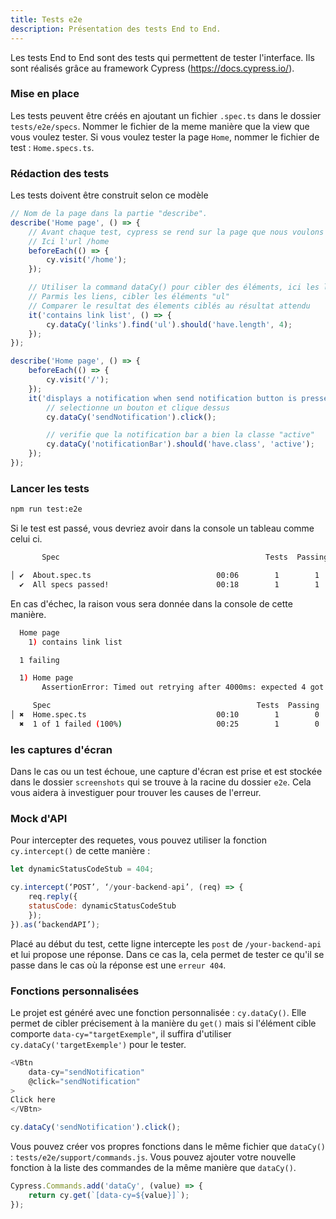```yaml
---
title: Tests e2e
description: Présentation des tests End to End.
---
```


Les tests End to End sont des tests qui permettent de tester l'interface.
Ils sont réalisés grâce au framework Cypress (https://docs.cypress.io/).

### Mise en place

Les tests peuvent être créés en ajoutant un fichier `.spec.ts` dans le dossier `tests/e2e/specs`.
Nommer le fichier de la meme manière que la view que vous voulez tester.
Si vous voulez tester la page `Home`, nommer le fichier de test : `Home.specs.ts`.

### Rédaction des tests

Les tests doivent être construit selon ce modèle

```js
// Nom de la page dans la partie "describe".
describe('Home page', () => {
	// Avant chaque test, cypress se rend sur la page que nous voulons tester
	// Ici l'url /home
	beforeEach(() => {
		cy.visit('/home');
	});

	// Utiliser la command dataCy() pour cibler des éléments, ici les liens
	// Parmis les liens, cibler les éléments "ul"
	// Comparer le resultat des élements ciblés au résultat attendu
	it('contains link list', () => {
		cy.dataCy('links').find('ul').should('have.length', 4);
	});
});
```

```js
describe('Home page', () => {
	beforeEach(() => {
		cy.visit('/');
	});
	it('displays a notification when send notification button is pressed', () => {
		// selectionne un bouton et clique dessus
		cy.dataCy('sendNotification').click();

		// verifie que la notification bar a bien la classe "active"
		cy.dataCy('notificationBar').should('have.class', 'active');
	});
});
```

### Lancer les tests

```bash
npm run test:e2e
```

Si le test est passé, vous devriez avoir dans la console un tableau comme celui ci.

```bash
       Spec                                              Tests  Passing  Failing  Pending  Skipped

│ ✔  About.spec.ts                            00:06        1        1        -        -        - │
  ✔  All specs passed!                        00:18        1        1        -        -        -
```

En cas d'échec, la raison vous sera donnée dans la console de cette manière.

```bash
  Home page
    1) contains link list

  1 failing

  1) Home page
       AssertionError: Timed out retrying after 4000ms: expected 4 got 5

     Spec                                              Tests  Passing  Failing  Pending  Skipped
│ ✖  Home.spec.ts                             00:10        1        0        1        -        - │
  ✖  1 of 1 failed (100%)                     00:25        1        0        1        -        -
```

### les captures d'écran

Dans le cas ou un test échoue, une capture d'écran est prise et est stockée dans le dossier `screenshots` qui se trouve à la racine du dossier `e2e`. Cela vous aidera à investiguer pour trouver les causes de l'erreur.

### Mock d'API

Pour intercepter des requetes, vous pouvez utiliser la fonction `cy.intercept()` de cette manière :

```js
let dynamicStatusCodeStub = 404;

cy.intercept(‘POST’, ‘/your-backend-api’, (req) => {
	req.reply({
	statusCode: dynamicStatusCodeStub
	});
}).as(‘backendAPI’);
```

Placé au début du test, cette ligne intercepte les `post` de `/your-backend-api` et lui propose une réponse.
Dans ce cas la, cela permet de tester ce qu'il se passe dans le cas où la réponse est une `erreur 404`.

### Fonctions personnalisées

Le projet est généré avec une fonction personnalisée : `cy.dataCy()`.
Elle permet de cibler précisement à la manière du `get()` mais si l'élément cible comporte `data-cy="targetExemple"`, il suffira d'utiliser `cy.dataCy('targetExemple')` pour le tester.

```js
<VBtn
	data-cy="sendNotification"
	@click="sendNotification"
>
Click here
</VBtn>
```

```js
cy.dataCy('sendNotification').click();
```

Vous pouvez créer vos propres fonctions dans le même fichier que `dataCy()` : `tests/e2e/support/commands.js`.
Vous pouvez ajouter votre nouvelle fonction à la liste des commandes de la même manière que `dataCy()`.

```js
Cypress.Commands.add('dataCy', (value) => {
	return cy.get(`[data-cy=${value}]`);
});
```
